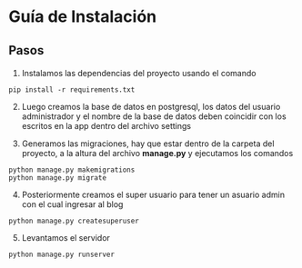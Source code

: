 # Guía de Instalación

## Pasos

#### 
1. Instalamos las dependencias del proyecto usando el comando
~~~
pip install -r requirements.txt
~~~ 

2. Luego creamos la base de datos en postgresql, los datos del usuario administrador y el nombre de la base de datos deben coincidir con los escritos en la app dentro del archivo settings


3. Generamos las migraciones, hay que estar dentro de la carpeta del proyecto, a la altura del archivo **manage.py** y ejecutamos los comandos 
~~~
python manage.py makemigrations
python manage.py migrate
~~~

4. Posteriormente creamos el super usuario para tener un asuario admin con el cual ingresar al blog
~~~
python manage.py createsuperuser
~~~

5. Levantamos el servidor
~~~
python manage.py runserver
~~~